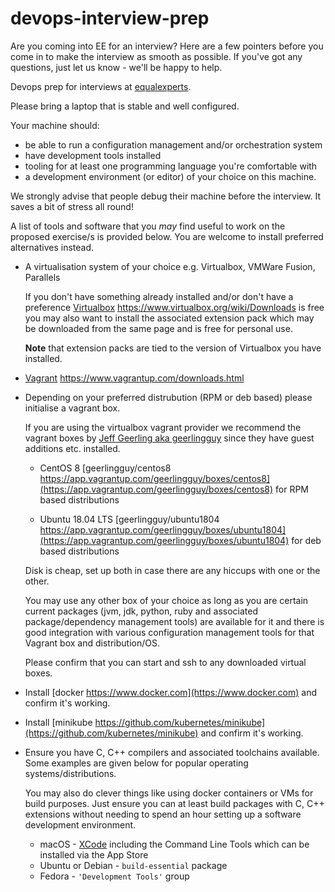 # devops-interview-prep

Are you coming into EE for an interview? Here are a few pointers before you come in to make the interview as smooth as possible. If you've got any questions, just let us know - we'll be happy to help.

Devops prep for interviews at [equalexperts](https://www.equalexperts.com).

Please bring a laptop that is stable and well configured.

Your machine should:

- be able to run a configuration management and/or orchestration system
- have development tools installed
- tooling for at least one programming language you're comfortable with
- a development environment (or editor) of your choice on this machine.

We strongly advise that people debug their machine before the interview. It saves a bit of stress all round!

A list of tools and software that you _may_ find useful to work on the proposed exercise/s is provided below. You are welcome to install preferred alternatives instead.

- A virtualisation system of your choice e.g. Virtualbox, VMWare Fusion, Parallels

  If you don't have something already installed and/or don't have a preference [Virtualbox](https://www.virtualbox.org/wiki/Downloads) https://www.virtualbox.org/wiki/Downloads is free you may also want to install the associated extension pack which may be downloaded from the same page and is free for personal use.

  **Note** that extension packs are tied to the version of Virtualbox you have installed.

- [Vagrant](https://www.vagrantup.com/downloads.html) https://www.vagrantup.com/downloads.html

- Depending on your preferred distrubution (RPM or deb based) please initialise a vagrant box.

  If you are using the virtualbox vagrant provider we recommend the vagrant boxes by [Jeff Geerling aka geerlingguy](https://www.jeffgeerling.com) since they have guest additions etc. installed.

  - CentOS 8 [geerlingguy/centos8 https://app.vagrantup.com/geerlingguy/boxes/centos8](https://app.vagrantup.com/geerlingguy/boxes/centos8) for RPM based distributions

  - Ubuntu 18.04 LTS [geerlingguy/ubuntu1804 https://app.vagrantup.com/geerlingguy/boxes/ubuntu1804](https://app.vagrantup.com/geerlingguy/boxes/ubuntu1804) for deb based distributions

  Disk is cheap, set up both in case there are any hiccups with one or the other.

  You may use any other box of your choice as long as you are certain current
  packages (jvm, jdk, python, ruby and associated package/dependency management
  tools) are available for it and there is good integration with various
  configuration management tools for that Vagrant box and distribution/OS.

  Please confirm that you can start and ssh to any downloaded virtual boxes.

- Install [docker https://www.docker.com](https://www.docker.com) and confirm it's working.

- Install [minikube https://github.com/kubernetes/minikube](https://github.com/kubernetes/minikube) and confirm it's working.

- Ensure you have C, C++ compilers and associated toolchains available. Some examples are given below for popular operating systems/distributions.

  You may also do clever things like using docker containers or VMs for build purposes. Just ensure you can at least build packages with C, C++ extensions without needing to spend an hour setting up a software development environment.

  - macOS - [XCode](https://developer.apple.com/xcode/features/) including the Command Line Tools which can be installed via the App Store
  - Ubuntu or Debian - `build-essential` package
  - Fedora - `'Development Tools'` group
